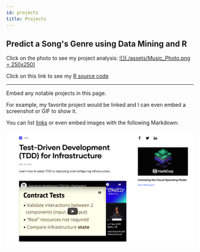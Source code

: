 ```yaml
---
id: projects
title: Projects
---
```


## Predict a Song's Genre using Data Mining and R

Click on the photo to see my project analysis: [![](./assets/Music_Photo.png = 250x250)](./assets/KF_Project_Music_Genres.pdf "Data Mining Project - Predict a Song's Genre")


Click on this link to see my [R source code](./assets/Source_Code_Predicting_Music_Genres.pdf)

***





Embed any notable projects in this page.

For example, my favorite project would be linked and I can even embed
a screenshot or GIF to show it.

You can list [links](https://www.hashicorp.com/resources/test-driven-development-tdd-for-infrastructure)
or even embed images with the following Markdown:

![Add alternate text for image](./assets/rosemary.png)
